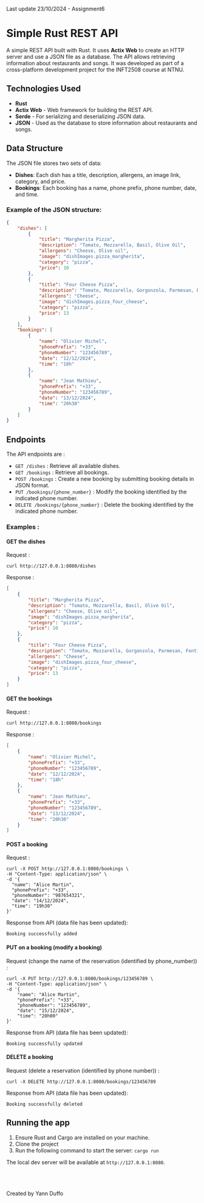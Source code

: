Last update 23/10/2024 - Assignment6

# Simple Rust REST API

A simple REST API built with Rust. It uses **Actix Web** to create an HTTP server and use a JSON file as a database. The API allows retrieving information about restaurants and songs. It was developed as part of a cross-platform development project for the INFT2508 course at NTNU.

## Technologies Used

- **Rust**
- **Actix Web** - Web framework for building the REST API.
- **Serde** - For serializing and deserializing JSON data.
- **JSON** - Used as the database to store information about restaurants and songs.

## Data Structure

The JSON file stores two sets of data:
- **Dishes**: Each dish has a title, description, allergens, an image link, category, and price.
- **Bookings**: Each booking has a name, phone prefix, phone number, date, and time.

### Example of the JSON structure:

```json
{
    "dishes": [
        {
            "title": "Margherita Pizza",
            "description": "Tomato, Mozzarella, Basil, Olive Oil",
            "allergens": "Cheese, Olive oil",
            "image": "dishImages.pizza_margherita",
            "category": "pizza",
            "price": 10
        },
        {
            "title": "Four Cheese Pizza",
            "description": "Tomato, Mozzarella, Gorgonzola, Parmesan, Fontina, Provolone",
            "allergens": "Cheese",
            "image": "dishImages.pizza_four_cheese",
            "category": "pizza",
            "price": 13
        }
    ],
    "bookings": [
        {
            "name": "Olivier Michel",
            "phonePrefix": "+33",
            "phoneNumber": "123456789",
            "date": "12/12/2024",
            "time": "18h"
        },
        {
            "name": "Jean Mathieu",
            "phonePrefix": "+33",
            "phoneNumber": "123456789",
            "date": "13/12/2024",
            "time": "20h30"
        }
    ]
}
```

## Endpoints

The API endpoints are : 
- ```GET /dishes``` : Retrieve all available dishes.
- ```GET /bookings``` : Retrieve all bookings.
- ```POST /bookings``` : Create a new booking by submitting booking details in JSON format.
- ```PUT /bookings/{phone_number}``` : Modify the booking identified by the indicated phone number.
- ```DELETE /bookings/{phone_number}``` : Delete the booking identified by the indicated phone number.

### Examples :
#### GET the dishes
Request : 
```
curl http://127.0.0.1:8080/dishes
```
Response : 
```json
[
    {
        "title": "Margherita Pizza",
        "description": "Tomato, Mozzarella, Basil, Olive Oil",
        "allergens": "Cheese, Olive oil",
        "image": "dishImages.pizza_margherita",
        "category": "pizza",
        "price": 10
    },
    {
        "title": "Four Cheese Pizza",
        "description": "Tomato, Mozzarella, Gorgonzola, Parmesan, Fontina, Provolone",
        "allergens": "Cheese",
        "image": "dishImages.pizza_four_cheese",
        "category": "pizza",
        "price": 13
    }
]
```

#### GET the bookings
Request : 
```
curl http://127.0.0.1:8080/bookings
```
Response : 
```json
[
    {
        "name": "Olivier Michel",
        "phonePrefix": "+33",
        "phoneNumber": "123456789",
        "date": "12/12/2024",
        "time": "18h"
    },
    {
        "name": "Jean Mathieu",
        "phonePrefix": "+33",
        "phoneNumber": "123456789",
        "date": "13/12/2024",
        "time": "20h30"
    }
]
```


#### POST a booking
Request : 
```
curl -X POST http://127.0.0.1:8080/bookings \
-H "Content-Type: application/json" \
-d '{
  "name": "Alice Martin",
  "phonePrefix": "+33",
  "phoneNumber": "987654321",
  "date": "14/12/2024",
  "time": "19h30"
}'
```
Response from API (data file has been updated): 
```
Booking successfully added
```

#### PUT on a booking (modify a booking)
Request (change the name of the reservation (identified by phone_number)) : 
```
curl -X PUT http://127.0.0.1:8080/bookings/123456789 \
-H "Content-Type: application/json" \
-d '{
    "name": "Alice Martin",
    "phonePrefix": "+33",
    "phoneNumber": "123456789",
    "date": "15/12/2024",
    "time": "20h00"
}'
```
Response from API (data file has been updated): 
```
Booking successfully updated
```

#### DELETE a booking
Request (delete a reservation (identified by phone number)) : 
```
curl -X DELETE http://127.0.0.1:8080/bookings/123456789
```
Response from API (data file has been updated): 
```
Booking successfully deleted
```

## Running the app 

1. Ensure Rust and Cargo are installed on your machine.
2. Clone the project 
3. Run the following command to start the server: ```cargo run```

The local dev server will be available at ```http://127.0.0.1:8080```.


<br>
<br>
<br>
Created by Yann Duffo